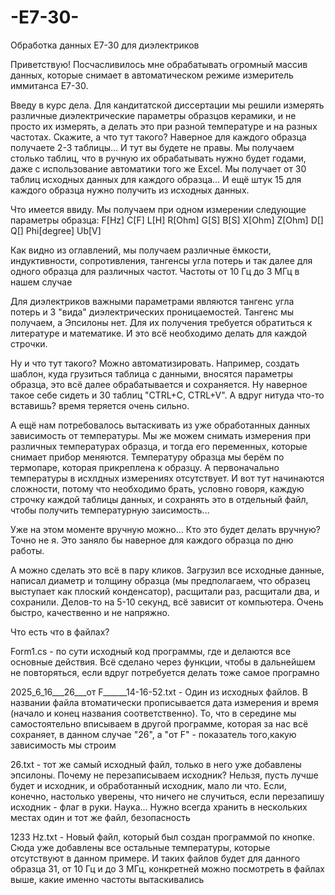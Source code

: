 # -E7-30-
Обработка данных E7-30 для диэлектриков

Приветствую! 
Посчасливилось мне обрабатывать огромный массив  данных, которые снимает в автоматическом режиме измеритель иммитанса Е7-30. 

Введу в курс дела. Для кандитатской диссертации мы решили измерять различные диэлектрические параметры образцов керамики, и не просто их измерять, а делать это при разной температуре и на разных частотах. 
Скажите, а что тут такого? Наверное для каждого образца получаете 2-3 таблицы... И тут вы будете не правы. Мы получаем столько таблиц, что в ручную их обрабатывать нужно будет годами, даже с использование автоматики того же Excel.
Мы получает от 30 таблиц исходных данных для каждого образца... И ещё штук 15 для каждого образца нужно получить из исходных данных.

Что имеется ввиду. Мы получаем при одном измерении следующие параметры образца:
F[Hz]	C[F]	L[H]	R[Ohm]	G[S]	B[S]	X[Ohm]	Z[Ohm]	D[]	Q[]	Phi[degree]	Ub[V]

Как видно из оглавлений, мы  получаем различные ёмкости, индуктивности, сопротивления, тангенсы угла потерь и так далее для одного образца для различных частот. Частоты от 10 Гц до 3 МГц в нашем случае

Для диэлектриков важными параметрами являются тангенс угла потерь и 3 "вида" диэлектрических проницаемостей.
Тангенс мы получаем, а Эпсилоны нет. Для их получения требуется обратиться к литературе и математике. И это всё необходимо делать для каждой строчки.

Ну и что тут такого? Можно автоматизировать. Например, создать шаблон, куда грузиться таблица с данными, вносятся параметры образца, это всё далее обрабатывается и сохраняется.
Ну наверное такое себе сидеть и 30 таблиц "CTRL+C, CTRL+V". А вдруг нитуда что-то вставишь? время теряется очень сильно.

А ещё нам потребовалось вытаскивать из уже обработанных данных зависимость от температуры. Мы же можем снимать измерения при различных температурах образца, и тогда его переменных, которые
снимает прибор меняются. Температуру образца мы берём по термопаре, которая прикреплена к образцу. А первоначально температуры в исхлдных измерениях отсутствует.
И вот тут начинаются сложности, потому что необходимо брать, условно говоря, каждую строчку каждой таблицы данных, и сохранять это в отдельный файл, чтобы получить температурную заисимость...

Уже на этом моменте вручную можно... Кто это будет делать вручную? Точно не я. Это заняло бы наверное для каждого образца по дню работы.

А можно сделать это всё в пару кликов. Загрузил все исходные данные, написал диаметр и толщину образца (мы предполагаем, что образец выступает как плоский конденсатор), расщитали раз, расщитали два, и сохранили. 
Делов-то на 5-10 секунд, всё зависит от компьютера. Очень быстро, качественно и не напряжно.


Что есть что в файлах?

Form1.cs - по сути исходный код программы, где и делаются все основные действия. Всё сделано через функции, чтобы в дальнейшем не повторяться, если вдруг потребуется делать тоже самое програмно

2025_6_16___26___от F______14-16-52.txt - Один из исходных файлов. В названии файла втоматически прописывается дата измерения и время (начало и конец названия соответственно). То, что в середине
                                          мы самостоятельно вписываем в другой программе, которая за нас всё сохраняет, в данном случае "26", а "от F" - показатель того,какую зависимость мы строим

26.txt - тот же самый исходный файл, только в него уже добавлены эпсилоны. Почему не перезаписываем исходник? Нельзя, пусть лучше будет и исходник, и обработанный исходник, мало ли что.
         Если, конечно, настолько уверены, что ничего не случиться, если перезапишу исходник - флаг в руки. Наука... Нужно всегда хранить в нескольких местах один и тот же файл, безопасность

1233 Hz.txt - Новый файл, который был создан программой по кнопке. Сюда уже добавлены все остальные температуры, которые отсутствуют в данном примере. И таких файлов будет для данного образца 31,
              от 10 Гц и до 3 МГц, конкретней можно посмотреть в файлах выше, какие именно частоты вытаскивались
